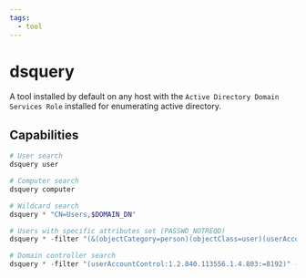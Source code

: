 ```yaml
---
tags:
  - tool
---
```

# dsquery

A tool installed by default on any host with the `Active Directory Domain Services Role` installed for enumerating active directory.

## Capabilities

```powershell
# User search
dsquery user

# Computer search
dsquery computer

# Wildcard search
dsquery * "CN=Users,$DOMAIN_DN"

# Users with specific attributes set (PASSWD_NOTREQD)
dsquery * -filter "(&(objectCategory=person)(objectClass=user)(userAccountControl:1.2.840.113556.1.4.803:=32))" -attr distinguishedName userAccountControl

# Domain controller search
dsquery * -filter "(userAccountControl:1.2.840.113556.1.4.803:=8192)" -limit 5 -attr sAMAccountName
```
